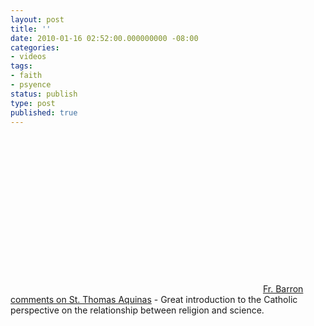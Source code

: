 ```yaml
---
layout: post
title: ''
date: 2010-01-16 02:52:00.000000000 -08:00
categories:
- videos
tags:
- faith
- psyence
status: publish
type: post
published: true
---
```

<object width="400" height="251"><param name="movie" value="http://www.youtube.com/v/_eyF0PiIY_o&amp;rel=0&amp;egm=0&amp;showinfo=0&amp;fs=1" /><param name="wmode" value="transparent" /><param name="allowFullScreen" value="true" /><embed src="http://www.youtube.com/v/_eyF0PiIY_o&amp;rel=0&amp;egm=0&amp;showinfo=0&amp;fs=1" type="application/x-shockwave-flash" width="400" height="251" allowfullscreen="true" wmode="transparent"></embed></object>
	    <a href="http://www.youtube.com/watch?v=_eyF0PiIY_o">Fr. Barron comments on St. Thomas Aquinas</a> - Great introduction to the Catholic perspective on the relationship between religion and science.
